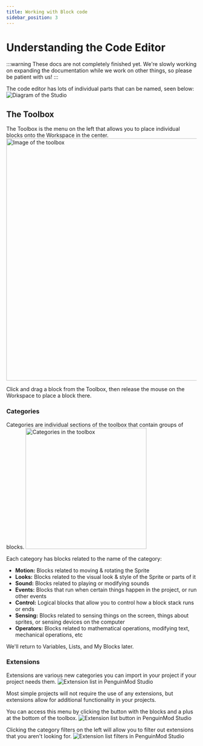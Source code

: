 ```yaml
---
title: Working with Block code
sidebar_position: 3
---
```


# Understanding the Code Editor
:::warning
These docs are not completely finished yet. We're slowly working on expanding the documentation while we work on other things, so please be patient with us!
:::

The code editor has lots of individual parts that can be named, seen below:
<img src="/img/docimages/studio-diagram.png" alt="Diagram of the Studio"></img>

## The Toolbox
The Toolbox is the menu on the left that allows you to place individual blocks onto the Workspace in the center.
<img src="/img/docimages/toolbox.png" alt="Image of the toolbox" height="640"></img>

Click and drag a block from the Toolbox, then release the mouse on the Workspace to place a block there.

### Categories
Categories are individual sections of the toolbox that contain groups of blocks.
<img src="/img/docimages/categories.png" alt="Categories in the toolbox" height="320"></img>

Each category has blocks related to the name of the category:
- **Motion:** Blocks related to moving & rotating the Sprite
- **Looks:** Blocks related to the visual look & style of the Sprite or parts of it
- **Sound:** Blocks related to playing or modifying sounds
- **Events:** Blocks that run when certain things happen in the project, or run other events
- **Control:** Logical blocks that allow you to control how a block stack runs or ends
- **Sensing:** Blocks related to sensing things on the screen, things about sprites, or sensing devices on the computer
- **Operators:** Blocks related to mathematical operations, modifying text, mechanical operations, etc

We'll return to Variables, Lists, and My Blocks later.

### Extensions
Extensions are various new categories you can import in your project if your project needs them.
<img src="/img/docimages/extension-list.png" alt="Extension list in PenguinMod Studio"></img>

Most simple projects will not require the use of any extensions, but extensions allow for additional functionality in your projects.

You can access this menu by clicking the button with the blocks and a plus at the bottom of the toolbox.
<img src="/img/docimages/extensions-list-button.png" alt="Extension list button in PenguinMod Studio"></img>

Clicking the category filters on the left will allow you to filter out extensions that you aren't looking for.
<img src="/img/docimages/extension-list-filters.png" alt="Extension list filters in PenguinMod Studio"></img>